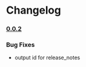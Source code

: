 # Changelog

### [0.0.2](https://github.com/dtransafetrust/SwiftLib/compare/v0.0.2...v0.0.2)


### Bug Fixes

* output id for release_notes